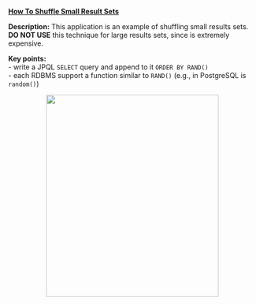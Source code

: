 **[How To Shuffle Small Result Sets](https://github.com/AnghelLeonard/Hibernate-SpringBoot/tree/master/HibernateSpringBootOrderByRandom)**
 
**Description:** This application is an example of shuffling small results sets. **DO NOT USE** this technique for large results sets, since is extremely expensive.
 
**Key points:**\
     - write a JPQL `SELECT` query and append to it `ORDER BY RAND()`\
     - each RDBMS support a function similar to `RAND()` (e.g., in PostgreSQL is `random()`)
     
<a href="https://leanpub.com/java-persistence-performance-illustrated-guide"><p align="center"><img src="https://github.com/AnghelLeonard/Hibernate-SpringBoot/blob/master/Java%20Persistence%20Performance%20Illustrated%20Guide.jpg" height="410" width="350"/></p></a>
